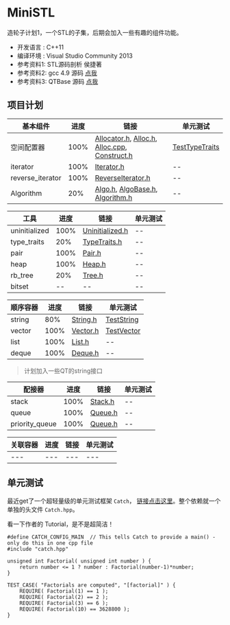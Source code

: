 # MiniSTL
  造轮子计划1，一个STL的子集，后期会加入一些有趣的组件功能。
* 开发语言 :  C++11
* 编译环境 :  Visual Studio Community 2013
* 参考资料1:  STL源码剖析 侯捷著
* 参考资料2:  gcc 4.9 源码 [点我](https://github.com/gcc-mirror/gcc/tree/master/libstdc%2B%2B-v3/include)
* 参考资料3:  QTBase 源码 [点我](https://github.com/qtproject/qtbase)

## 项目计划

|基本组件|进度|链接|单元测试|
|---|---|---|---|
|空间配置器|100%|[Allocator.h](MiniSTL/Allocator.h), [Alloc.h](MiniSTL/Alloc.h), [Alloc.cpp](MiniSTL/Alloc.cpp), [Construct.h](MiniSTL/Construct.h)|[TestTypeTraits](MiniSTL/UnitTest/TestTypeTraits.cpp)|
|iterator|100%|[Iterator.h](MiniSTL/Iterator.h)|--|
|reverse_iterator|100%|[ReverseIterator.h](MiniSTL/ReverseIterator.h)|--|
|Algorithm|20%|[Algo.h](MiniSTL/Algo.h), [AlgoBase.h](MiniSTL/AlgoBase.h), [Algorithm.h](MiniSTL/Algorithm.h)|--|

|工具|进度|链接|单元测试|
|---|---|---|---|
|uninitialized|100%|[Uninitialized.h](MiniSTL/Uninitialized.h)|--|
|type_traits|20%|[TypeTraits.h](MiniSTL/TypeTraits.h)|--|
|pair|100%|[Pair.h](MiniSTL/Pair.h)|--|
|heap|100%|[Heap.h](MiniSTL/Heap.h)|--|
|rb_tree|20%|[Tree.h](MiniSTL/Tree.h)|--|
|bitset|--|--|--|

|顺序容器|进度|链接|单元测试|
|---|---|---|---|
|string|80%|[String.h](MiniSTL/String.h)|[TestString](MiniSTL/UnitTest/TestString.cpp)|
|vector|100%|[Vector.h](MiniSTL/Vector.h)|[TestVector](MiniSTL/UnitTest/TestVector.cpp)|
|list|100%|[List.h](MiniSTL/List.h)|--|
|deque|100%|[Deque.h](MiniSTL/Deque.h)|--|

> 计划加入一些QT的string接口

|配接器|进度|链接|单元测试|
|---|---|---|---|
|stack|100%|[Stack.h](MiniSTL/Stack.h)|--|
|queue|100%|[Queue.h](MiniSTL/Queue.h)|--|
|priority_queue|100%|[Queue.h](MiniSTL/Queue.h)|--|

|关联容器|进度|链接|单元测试|
|---|---|---|---|
|---|---|---|---|



## 单元测试

最近get了一个超轻量级的单元测试框架 `Catch`， [链接点击这里](https://github.com/philsquared/Catch)。整个依赖就一个单独的头文件 `Catch.hpp`。

看一下作者的 Tutorial，是不是超简洁！

```
#define CATCH_CONFIG_MAIN  // This tells Catch to provide a main() - only do this in one cpp file
#include "catch.hpp"

unsigned int Factorial( unsigned int number ) {
    return number <= 1 ? number : Factorial(number-1)*number;
}

TEST_CASE( "Factorials are computed", "[factorial]" ) {
    REQUIRE( Factorial(1) == 1 );
    REQUIRE( Factorial(2) == 2 );
    REQUIRE( Factorial(3) == 6 );
    REQUIRE( Factorial(10) == 3628800 );
}
```
